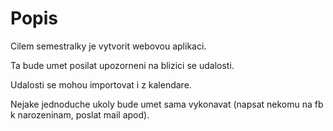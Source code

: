 # Popis

Cilem semestralky je vytvorit webovou aplikaci. 

Ta bude umet posilat upozorneni na blizici se udalosti.

Udalosti se mohou importovat i z kalendare.

Nejake jednoduche ukoly bude umet sama vykonavat (napsat nekomu na fb k narozeninam, poslat mail apod).
